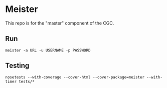 # Meister

This repo is for the "master" component of the CGC.

## Run

    meister -a URL -u USERNAME -p PASSWORD

## Testing

    nosetests --with-coverage --cover-html --cover-package=meister --with-timer tests/*
